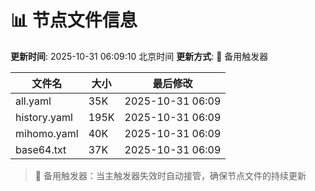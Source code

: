 # 📊 节点文件信息

**更新时间**: 2025-10-31 06:09:10 北京时间
**更新方式**: 🔄 备用触发器

| 文件名 | 大小 | 最后修改 |
|--------|------|----------|
| all.yaml | 35K | 2025-10-31 06:09 |
| history.yaml | 195K | 2025-10-31 06:09 |
| mihomo.yaml | 40K | 2025-10-31 06:09 |
| base64.txt | 37K | 2025-10-31 06:09 |

> 🔄 备用触发器：当主触发器失效时自动接管，确保节点文件的持续更新
